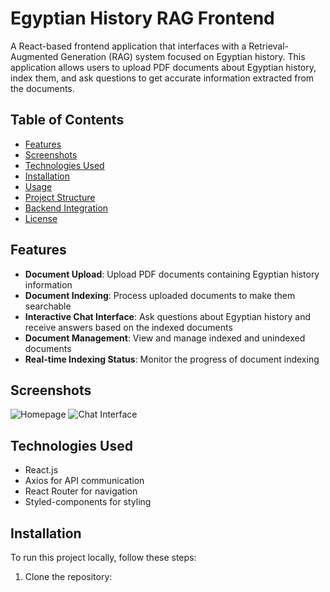 # Egyptian History RAG Frontend

A React-based frontend application that interfaces with a Retrieval-Augmented Generation (RAG) system focused on Egyptian history. This application allows users to upload PDF documents about Egyptian history, index them, and ask questions to get accurate information extracted from the documents.

## Table of Contents

- [Features](#features)
- [Screenshots](#screenshots)
- [Technologies Used](#technologies-used)
- [Installation](#installation)
- [Usage](#usage)
- [Project Structure](#project-structure)
- [Backend Integration](#backend-integration)
- [License](#license)

## Features

- **Document Upload**: Upload PDF documents containing Egyptian history information
- **Document Indexing**: Process uploaded documents to make them searchable
- **Interactive Chat Interface**: Ask questions about Egyptian history and receive answers based on the indexed documents
- **Document Management**: View and manage indexed and unindexed documents
- **Real-time Indexing Status**: Monitor the progress of document indexing

## Screenshots

![Homepage](path/to/homepage-screenshot.png)
![Chat Interface](path/to/chat-screenshot.png)

## Technologies Used

- React.js
- Axios for API communication
- React Router for navigation
- Styled-components for styling

## Installation

To run this project locally, follow these steps:

1. Clone the repository:
